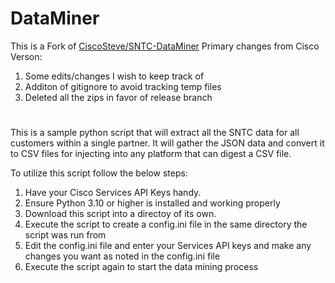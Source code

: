 # DataMiner
This is a Fork of [CiscoSteve/SNTC-DataMiner](https://github.com/CiscoSteve/SNTC-DataMiner)
Primary changes from Cisco Verson:
  1) Some edits/changes I wish to keep track of
  2) Additon of gitignore to avoid tracking temp files
  3) Deleted all the zips in favor of release branch

# 
This is a sample python script that will extract all the SNTC data for all customers within a single partner. It will gather the JSON data and convert it to CSV files for injecting into any platform that can digest a CSV file.

To utilize this script follow the below steps:

1. Have your Cisco Services API Keys handy.
2. Ensure Python 3.10 or higher is installed and working properly
3. Download this script into a directoy of its own.
4. Execute the script to create a config.ini file in the same directory the script was run from
5. Edit the config.ini file and enter your Services API keys and make any changes you want as noted in the config.ini file
6. Execute the script again to start the data mining process
